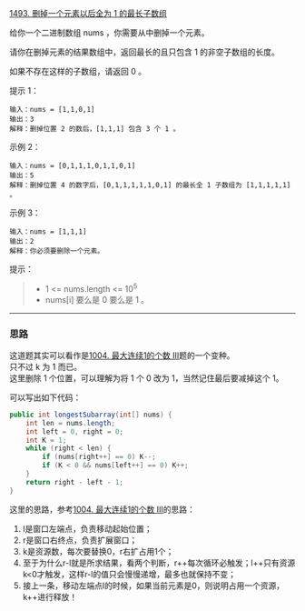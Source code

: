 [1493. 删掉一个元素以后全为 1 的最长子数组](https://leetcode.cn/problems/longest-subarray-of-1s-after-deleting-one-element/description/)

给你一个二进制数组 nums ，你需要从中删掉一个元素。

请你在删掉元素的结果数组中，返回最长的且只包含 1 的非空子数组的长度。

如果不存在这样的子数组，请返回 0 。



提示 1：
```
输入：nums = [1,1,0,1]
输出：3
解释：删掉位置 2 的数后，[1,1,1] 包含 3 个 1 。
```
示例 2：
```
输入：nums = [0,1,1,1,0,1,1,0,1]
输出：5
解释：删掉位置 4 的数字后，[0,1,1,1,1,1,0,1] 的最长全 1 子数组为 [1,1,1,1,1] 。
```
示例 3：
```
输入：nums = [1,1,1]
输出：2
解释：你必须要删除一个元素。
```

提示：

>- 1 <= nums.length <= 10<sup>5</sup>
>- nums[i] 要么是 0 要么是 1 。

<hr/>

### 思路
这道题其实可以看作是[1004. 最大连续1的个数 III](https://leetcode.cn/problems/max-consecutive-ones-iii/description/)题的一个变种。  
只不过 k 为 1 而已。  
这里删除 1 个位置，可以理解为将 1 个 0 改为 1，当然记住最后要减掉这个 1。  

可以写出如下代码：
```java
public int longestSubarray(int[] nums) {
    int len = nums.length;
    int left = 0, right = 0;
    int K = 1;
    while (right < len) {
        if (nums[right++] == 0) K--;
        if (K < 0 && nums[left++] == 0) K++;
    }
    return right - left - 1;
}
```

这里的思路，参考[1004. 最大连续1的个数 III](https://leetcode.cn/problems/max-consecutive-ones-iii/description/)的思路：  
1. l是窗口左端点，负责移动起始位置；
2. r是窗口右终点，负责扩展窗口；
3. k是资源数，每次要替换0，r右扩占用1个；
4. 至于为什么r-l就是所求结果，看两个判断，r++每次循环必触发；l++只有资源k<0才触发，这样r-l的值只会慢慢递增，最多也就保持不变；
5. 接上一条，移动左端点l的时候，如果当前元素是0，则说明占用一个资源，k++进行释放！
